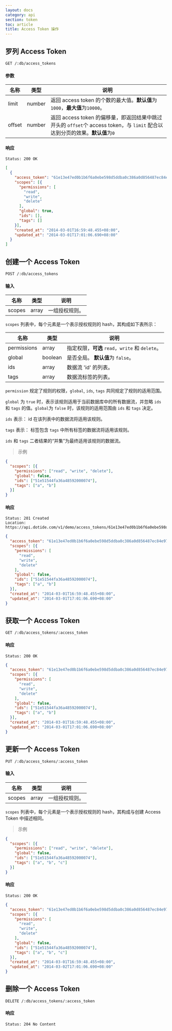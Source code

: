 ```yaml
---
layout: docs
category: api
section: token
toc: article
title: Access Token 操作
---
```


## 罗列 Access Token

```
GET /:db/access_tokens
```

#### 参数
| 名称        | 类型    | 说明 |
| ---------- | ------ | ------------------------------------------------------ |
| limit      | number | 返回 access token 的个数的最大值。**默认值**为`1000`，**最大值**为`10000`。 |
| offset     | number | 返回 access token 的偏移量，即返回结果中跳过开头的 `offset`个 access token，与 `limit` 配合以达到分页的效果。**默认值**为`0` |

#### 响应

```
Status: 200 OK
```

```json
[
  {
    "access_token": "61e13e47ed0b1b6f6a0ebe598d5ddba0c386a0d856487ec84e973d06b1848221",
    "scopes": [{
      "permissions": [
        "read",
        "write",
        "delete"
      ],
      "global": true,
      "ids": [],
      "tags": []
    }],
    "created_at": "2014-03-01T16:59:48.455+08:00",
    "updated_at": "2014-03-01T17:01:06.690+08:00"
  }
]
```


## 创建一个 Access Token

```
POST /:db/access_tokens
```

#### 输入

| 名称        | 类型             | 说明 |
| ---------- | ---------------- | ------------ |
| scopes     | array            | 一组授权规则。|

`scopes` 列表中，每个元素是一个表示授权规则的 hash，其构成如下表所示：

| 名称        | 类型    | 说明 |
| ----------  | ------- | ------------ |
| permissions | array | 指定权限，**可选** `read`，`write` 和 `delete`。 |
| global      | boolean | 是否全局。 **默认值**为 `false`。 |
| ids         | array | 数据流 'id' 的列表。 |
| tags        | array | 数据流标签的列表。|

`permission` 规定了规则的权限，`global`, `ids`, `tags` 共同规定了规则的适用范围。

`global` 为 `true` 时，表示该规则适用于当前数据库中的所有数据流，并忽略 `ids` 和 `tags` 的值。`global`为 `false` 时，该规则的适用范围由 `ids` 和 `tags` 决定。

`ids` 表示： id 在该列表中的数据流将适用该规则。

`tags` 表示： 标签包含 `tags` 中所有标签的数据流将适用该规则。

`ids` 和 `tags` 二者结果的“并集”为最终适用该规则的数据流。


> 示例

```json
{
  "scopes": [{
    "permissions": ["read", "write", "delete"],
    "global": false,
    "ids": ["51e51544fa36a48592000074"],
    "tags": ["a", "b"]
  }]
}
```

#### 响应

```
Status: 201 Created
Location: https://api.dotide.com/v1/demo/access_tokens/61e13e47ed0b1b6f6a0ebe598d5ddba0c386a0d856487ec84e973d06b1848223
```

```json
{
  "access_token": "61e13e47ed0b1b6f6a0ebe598d5ddba0c386a0d856487ec84e973d06b1848223",
  "scopes": [{
    "permissions": [
      "read",
      "write",
      "delete"
    ],
    "global": false,
    "ids": ["51e51544fa36a48592000074"],
    "tags": ["a", "b"]
  }],
  "created_at": "2014-03-01T16:59:48.455+08:00",
  "updated_at": "2014-03-01T17:01:06.690+08:00"
}
```


## 获取一个 Access Token

```
GET /:db/access_tokens/:access_token
```

#### 响应

```
Status: 200 OK
```

```json
{
  "access_token": "61e13e47ed0b1b6f6a0ebe598d5ddba0c386a0d856487ec84e973d06b1848223",
  "scopes": [{
    "permissions": [
      "read",
      "write",
      "delete"
    ],
    "global": false,
    "ids": ["51e51544fa36a48592000074"],
    "tags": ["a", "b"]
  }],
  "created_at": "2014-03-01T16:59:48.455+08:00",
  "updated_at": "2014-03-01T17:01:06.690+08:00"
}
```


## 更新一个 Access Token

```
PUT /:db/access_tokens/:access_token
```

#### 输入

| 名称        | 类型             | 说明 |
| ---------- | ---------------- | ------------ |
| scopes     | array            | 一组授权规则。|

`scopes` 列表中，每个元素是一个表示授权规则的 hash，其构成与创建 Access Token 中描述相同。

> 示例

```json
{
  "scopes": [{
    "permissions": ["read", "write", "delete"],
    "global": false,
    "ids": ["51e51544fa36a48592000074"],
    "tags": ["a", "b", "c"]
  }]
}
```

#### 响应

```
Status: 200 OK
```

```json
{
  "access_token": "61e13e47ed0b1b6f6a0ebe598d5ddba0c386a0d856487ec84e973d06b1848223",
  "scopes": [{
    "permissions": [
      "read",
      "write",
      "delete"
    ],
    "global": false,
    "ids": ["51e51544fa36a48592000074"],
    "tags": ["a", "b", "c"]
  }],
  "created_at": "2014-03-01T16:59:48.455+08:00",
  "updated_at": "2014-03-02T17:01:06.690+08:00"
}
```


## 删除一个 Access Token

```
DELETE /:db/access_tokens/:access_token
```

#### 响应

```
Status: 204 No Content
```

[auth]:/v2/auth/overview.html
